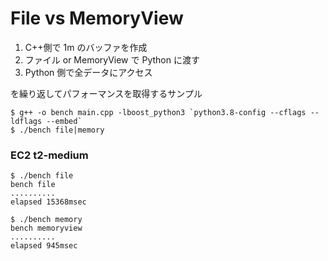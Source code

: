 # File vs MemoryView

1. C++側で 1m のバッファを作成
2. ファイル or MemoryView で Python に渡す
3. Python 側で全データにアクセス

を繰り返してパフォーマンスを取得するサンプル

```
$ g++ -o bench main.cpp -lboost_python3 `python3.8-config --cflags --ldflags --embed`
$ ./bench file|memory

```

### EC2 t2-medium

```
$ ./bench file
bench file
..........
elapsed 15368msec

$ ./bench memory
bench memoryview
..........
elapsed 945msec
```

